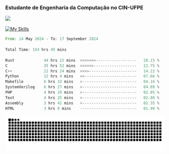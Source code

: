 
### Estudante de Engenharia da Computação no CIN-UFPE
<div>
      <!--<img width=400 src="https://github-readme-stats.vercel.app/api?username=Zed201&show_icons=true&theme=tokyonight" /-->
      <img width=400 src='https://leetcode.card.workers.dev/Zed201?theme=nord&font=baloo&extension=null' />
</div>


[![My Skills](https://skillicons.dev/icons?i=c,cpp,rust,py,java,neovim&theme=dark)](https://skillicons.dev)

<!--START_SECTION:waka-->

```rust
From: 14 May 2024 - To: 17 September 2024

Total Time: 154 hrs 45 mins

Rust             44 hrs 22 mins  >>>>>>>------------------   28.15 %
C                35 hrs 52 mins  >>>>>>-------------------   22.75 %
C++              22 hrs 24 mins  >>>>---------------------   14.22 %
Python           12 hrs 4 mins   >>-----------------------   07.66 %
Makefile         6 hrs 33 mins   >------------------------   04.16 %
SystemVerilog    6 hrs 27 mins   >------------------------   04.09 %
PHP              4 hrs 29 mins   >------------------------   02.85 %
Text             4 hrs 25 mins   >------------------------   02.80 %
Assembly         3 hrs 41 mins   >------------------------   02.35 %
HTML             3 hrs 8 mins    -------------------------   01.99 %
```

<!--END_SECTION:waka-->

<picture>
  <source media="(prefers-color-scheme: dark)" srcset="https://github.com/Zed201/Zed201/blob/output/github-contribution-grid-snake-dark.svg" />
  <img alt="github-snake" src="https://github.com/Zed201/Zed201/blob/output/github-contribution-grid-snake-dark.svg" />
</picture>
